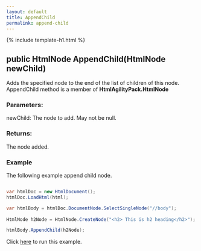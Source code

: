 ```yaml
---
layout: default
title: AppendChild
permalink: append-child
---
```


{% include template-h1.html %}

## public HtmlNode AppendChild(HtmlNode newChild)

Adds the specified node to the end of the list of children of this node. AppendChild method is a member of **HtmlAgilityPack.HtmlNode**

### Parameters:

newChild: The node to add. May not be null.

### Returns:

The node added.

### Example

The following example append child node. 

```csharp

var htmlDoc = new HtmlDocument();
htmlDoc.LoadHtml(html);

var htmlBody = htmlDoc.DocumentNode.SelectSingleNode("//body");
		
HtmlNode h2Node = HtmlNode.CreateNode("<h2> This is h2 heading</h2>");

htmlBody.AppendChild(h2Node);

```

Click [here](https://dotnetfiddle.net/ANYiid) to run this example.
